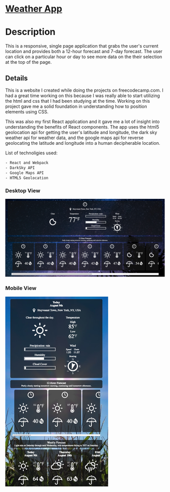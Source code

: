 # [Weather App](https://floating-wave-81995.herokuapp.com/)

# Description
This is a responsive, single page application that grabs the user's current location and provides both a 12-hour forecast and 7-day forecast. The user can click on a particular hour or day to see more data on the their selection at the top of the page.

## Details
This is a website I created while doing the projects on freecodecamp.com. I had a great time working on this because I was really able to start utilizing the html and css that I had been studying at the time. Working on this project gave me a solid foundation in understanding how to position elements using CSS.

This was also my first React application and it gave me a lot of insight into understanding the benefits of React components. The app uses the html5 geolocation api for getting the user's latitude and longitude, the dark sky weather api for weather data, and the google maps api for reverse geolocating the latitude and longitude into a human decipherable location.

List of technoligies used:

	- React and Webpack
	- DarkSky API
	- Google Maps API
	- HTML5 Geolocation

### Desktop View
![Alt text](/desktopView.jpg?raw=true)

### Mobile View
![Alt text](/mobileView.jpg?raw=true)